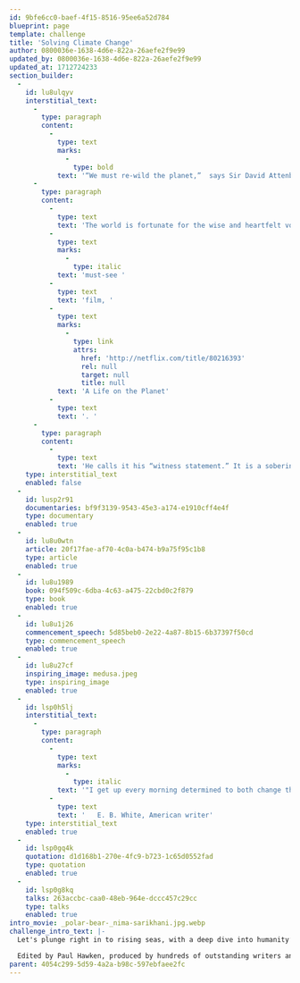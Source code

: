 ```yaml
---
id: 9bfe6cc0-baef-4f15-8516-95ee6a52d784
blueprint: page
template: challenge
title: 'Solving Climate Change'
author: 0800036e-1638-4d6e-822a-26aefe2f9e99
updated_by: 0800036e-1638-4d6e-822a-26aefe2f9e99
updated_at: 1712724233
section_builder:
  -
    id: lu8ulqyv
    interstitial_text:
      -
        type: paragraph
        content:
          -
            type: text
            marks:
              -
                type: bold
            text: '“We must re-wild the planet,”  says Sir David Attenborough'
      -
        type: paragraph
        content:
          -
            type: text
            text: 'The world is fortunate for the wise and heartfelt voice of this 94-year-old naturalist, broadcaster and humanist. He not only clarifies Earth’s climate crisis; he also delineates clear solutions, as in his '
          -
            type: text
            marks:
              -
                type: italic
            text: 'must-see '
          -
            type: text
            text: 'film, '
          -
            type: text
            marks:
              -
                type: link
                attrs:
                  href: 'http://netflix.com/title/80216393'
                  rel: null
                  target: null
                  title: null
            text: 'A Life on the Planet'
          -
            type: text
            text: '. '
      -
        type: paragraph
        content:
          -
            type: text
            text: 'He calls it his “witness statement.” It is a sobering and necessary yet hopeful investigation of the actions to which all of us now must commit our minds and hearts in full measure.'
    type: interstitial_text
    enabled: false
  -
    id: lusp2r91
    documentaries: bf9f3139-9543-45e3-a174-e1910cff4e4f
    type: documentary
    enabled: true
  -
    id: lu8u0wtn
    article: 20f17fae-af70-4c0a-b474-b9a75f95c1b8
    type: article
    enabled: true
  -
    id: lu8u1989
    book: 094f509c-6dba-4c63-a475-22cbd0c2f879
    type: book
    enabled: true
  -
    id: lu8u1j26
    commencement_speech: 5d85beb0-2e22-4a87-8b15-6b37397f50cd
    type: commencement_speech
    enabled: true
  -
    id: lu8u27cf
    inspiring_image: medusa.jpeg
    type: inspiring_image
    enabled: true
  -
    id: lsp0h5lj
    interstitial_text:
      -
        type: paragraph
        content:
          -
            type: text
            marks:
              -
                type: italic
            text: '"I get up every morning determined to both change the world and have one hell of a good time. Sometimes this makes planning my day difficult." '
          -
            type: text
            text: '   E. B. White, American writer'
    type: interstitial_text
    enabled: true
  -
    id: lsp0gq4k
    quotation: d1d168b1-270e-4fc9-b723-1c65d0552fad
    type: quotation
    enabled: true
  -
    id: lsp0g8kq
    talks: 263accbc-caa0-48eb-964e-dccc457c29cc
    type: talks
    enabled: true
intro_movie: _polar-bear-_nima-sarikhani.jpg.webp
challenge_intro_text: |-
  Let's plunge right in to rising seas, with a deep dive into humanity’s climate crisis. The title says it all: “Drawdown. The Most Comprehensive Plan Ever Proposed to Reverse Global Warning.”

  Edited by Paul Hawken, produced by hundreds of outstanding writers and researchers from across the continents, this is indeed a visionary and comprehensive resource for understanding both the challenges and solutions of this climate change era, the Anthropocene. This is truly an exciting and hopeful read.
parent: 4054c299-5d59-4a2a-b98c-597ebfaee2fc
---
```

